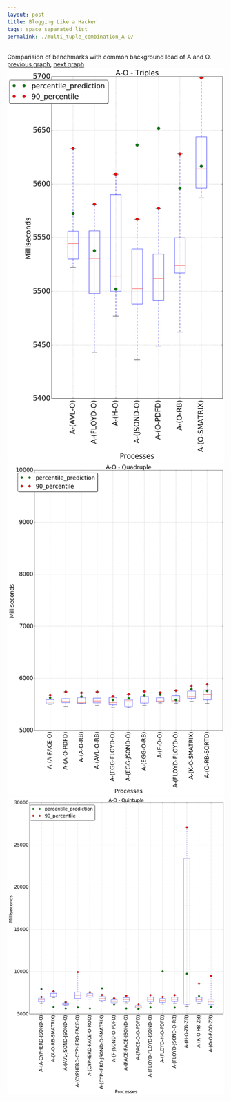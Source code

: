 ```yaml
---
layout: post
title: Blogging Like a Hacker
tags: space separated list
permalink: ./multi_tuple_combination_A-O/
---
```


Comparision of benchmarks with common background load of A and O.
[previous graph](./multi_tuple_combination_A-K/), [next graph](./multi_tuple_combination_A-PDFD/)
<img src="./images/triple/A/A-O_box.png" alt="graph figure"><img src="./images/quadruple/A/A-O_box.png" alt="graph figure"><img src="./images/quintuple/A/A-O_box.png" alt="graph figure">
